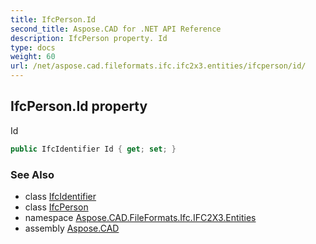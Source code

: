 ```yaml
---
title: IfcPerson.Id
second_title: Aspose.CAD for .NET API Reference
description: IfcPerson property. Id
type: docs
weight: 60
url: /net/aspose.cad.fileformats.ifc.ifc2x3.entities/ifcperson/id/
---
```

## IfcPerson.Id property

Id

```csharp
public IfcIdentifier Id { get; set; }
```

### See Also

* class [IfcIdentifier](../../../aspose.cad.fileformats.ifc.ifc2x3.types/ifcidentifier/)
* class [IfcPerson](../)
* namespace [Aspose.CAD.FileFormats.Ifc.IFC2X3.Entities](../../ifcperson/)
* assembly [Aspose.CAD](../../../)


